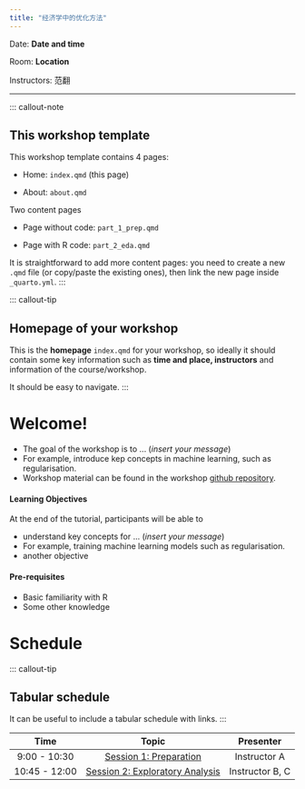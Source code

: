 ```yaml
---
title: "经济学中的优化方法"
---
```






Date: **Date and time**

Room: **Location**

Instructors: 范翻

------------------------------------------------------------------------

::: callout-note
## This workshop template

This workshop template contains 4 pages:

-   Home: `index.qmd` (this page)

-   About: `about.qmd`

Two content pages

-   Page without code: `part_1_prep.qmd`

-   Page with R code: `part_2_eda.qmd`

It is straightforward to add more content pages: you need to create a
new `.qmd` file (or copy/paste the existing ones), then link the new
page inside `_quarto.yml`.
:::

::: callout-tip
## Homepage of your workshop

This is the **homepage** `index.qmd` for your workshop, so ideally it
should contain some key information such as **time and place,
instructors** and information of the course/workshop.

It should be easy to navigate.
:::

# Welcome!

-   The goal of the workshop is to ... (*insert your message*)
-   For example, introduce kep concepts in machine learning, such as
    regularisation.
-   Workshop material can be found in the workshop [github
    repository](https://github.com).

#### Learning Objectives

At the end of the tutorial, participants will be able to

-   understand key concepts for ... (*insert your message*)
-   For example, training machine learning models such as
    regularisation.
-   another objective

#### Pre-requisites

-   Basic familiarity with R
-   Some other knowledge

# Schedule

::: callout-tip
## Tabular schedule

It can be useful to include a tabular schedule with links.
:::

| Time | Topic | Presenter |
|:--:|:--:|:--:|
| 9:00 - 10:30 | [Session 1: Preparation](part_1_prep.qmd) | Instructor A |
| 10:45 - 12:00 | [Session 2: Exploratory Analysis](part_2_eda.qmd) | Instructor B, C |
